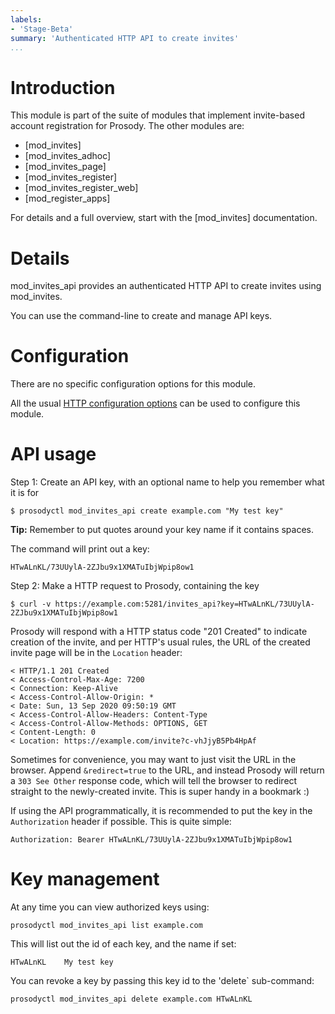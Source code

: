 ```yaml
---
labels:
- 'Stage-Beta'
summary: 'Authenticated HTTP API to create invites'
...
```


Introduction
============

This module is part of the suite of modules that implement invite-based
account registration for Prosody. The other modules are:

- [mod_invites]
- [mod_invites_adhoc]
- [mod_invites_page]
- [mod_invites_register]
- [mod_invites_register_web]
- [mod_register_apps]

For details and a full overview, start with the [mod_invites] documentation.

Details
=======

mod_invites_api provides an authenticated HTTP API to create invites
using mod_invites.

You can use the command-line to create and manage API keys.

Configuration
=============

There are no specific configuration options for this module.

All the usual [HTTP configuration options](https://prosody.im/doc/http)
can be used to configure this module.

API usage
=========

Step 1: Create an API key, with an optional name to help you remember what
it is for

```
$ prosodyctl mod_invites_api create example.com "My test key"
```

**Tip:** Remember to put quotes around your key name if it contains spaces.

The command will print out a key:

```
HTwALnKL/73UUylA-2ZJbu9x1XMATuIbjWpip8ow1
```

Step 2: Make a HTTP request to Prosody, containing the key

```
$ curl -v https://example.com:5281/invites_api?key=HTwALnKL/73UUylA-2ZJbu9x1XMATuIbjWpip8ow1
```

Prosody will respond with a HTTP status code "201 Created" to indicate
creation of the invite, and per HTTP's usual rules, the URL of the created
invite page will be in the `Location` header:

```
< HTTP/1.1 201 Created
< Access-Control-Max-Age: 7200
< Connection: Keep-Alive
< Access-Control-Allow-Origin: *
< Date: Sun, 13 Sep 2020 09:50:19 GMT
< Access-Control-Allow-Headers: Content-Type
< Access-Control-Allow-Methods: OPTIONS, GET
< Content-Length: 0
< Location: https://example.com/invite?c-vhJjyB5Pb4HpAf
```

Sometimes for convenience, you may want to just visit the URL in the
browser. Append `&redirect=true` to the URL, and instead Prosody will
return a `303 See Other` response code, which will tell the browser to
redirect straight to the newly-created invite. This is super handy in a
bookmark :)

If using the API programmatically, it is recommended to put the key in
the `Authorization` header if possible. This is quite simple:

```
Authorization: Bearer HTwALnKL/73UUylA-2ZJbu9x1XMATuIbjWpip8ow1
```

Key management
==============

At any time you can view authorized keys using:

```
prosodyctl mod_invites_api list example.com
```

This will list out the id of each key, and the name if set:

```
HTwALnKL	My test key
```

You can revoke a key by passing this key id to the 'delete` sub-command:

```
prosodyctl mod_invites_api delete example.com HTwALnKL
```